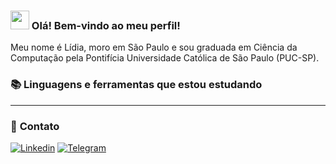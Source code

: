 ### <img src="https://media.giphy.com/media/hvRJCLFzcasrR4ia7z/giphy.gif" width="30px"> Olá! Bem-vindo ao meu perfil!

<p>
Meu nome é Lídia, moro em São Paulo e sou graduada em Ciência da Computação pela Pontifícia Universidade Católica de São Paulo (PUC-SP). 
</p>


### 📚 Linguagens e ferramentas que estou estudando

<!--[Python Badge](https://img.shields.io/badge/Python-3776AB?style=for-the-badge&logo=python&logoColor=white)
![Mongo Badge](https://img.shields.io/badge/MongoDB-4EA94B?style=for-the-badge&logo=mongodb&logoColor=white)
![Elastic Badge](https://img.shields.io/badge/Elastic_Search-005571?style=for-the-badge&logo=elasticsearch&logoColor=white)
![Kafka Badge](https://img.shields.io/badge/Apache_Kafka-231F20?style=for-the-badge&logo=apache-kafka&logoColor=white)
![Redis Badge](https://img.shields.io/badge/redis-%23DD0031.svg?&style=for-the-badge&logo=redis&logoColor=white)
![Amazon badge](https://img.shields.io/badge/Amazon_AWS-232F3E?style=for-the-badge&logo=amazon-aws&logoColor=white)
![Docker badge](https://img.shields.io/badge/Docker-2CA5E0?style=for-the-badge&logo=docker&logoColor=white)
![R Badge](https://img.shields.io/badge/r-%23276DC3.svg?style=for-the-badge&logo=r&logoColor=white)
![Spark Badge](https://img.shields.io/badge/Linux-FCC624?style=for-the-badge&logo=linux&logoColor=black)
![GCloud Badge](https://img.shields.io/badge/GoogleCloud-%234285F4.svg?style=for-the-badge&logo=google-cloud&logoColor=white)*/-->

---
### :girl: **Contato**

<div>
        <a href="https://www.linkedin.com/in/lidiamsilva/"><img src="https://img.shields.io/badge/LinkedIn-0077B5?style=for-the-badge&logo=linkedin&logoColor=white" alt="Linkedin"></a>  
        <a href="https://t.me/lidiasilva"><img src="https://img.shields.io/badge/Telegram-2CA5E0?style=for-the-badge&logo=telegram&logoColor=white" alt="Telegram"></a>   
</div>
